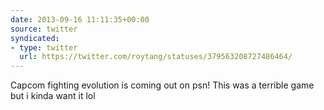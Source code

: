 ```yaml
---
date: 2013-09-16 11:11:35+00:00
source: twitter
syndicated:
- type: twitter
  url: https://twitter.com/roytang/statuses/379563208727486464/
---
```


Capcom fighting evolution is coming out on psn! This was a terrible game but i kinda want it lol